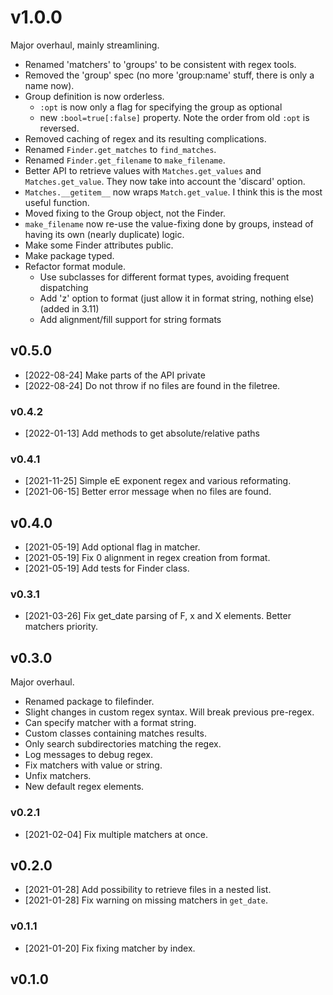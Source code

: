 
# v1.0.0

Major overhaul, mainly streamlining.
- Renamed 'matchers' to 'groups' to be consistent with regex tools.
- Removed the 'group' spec (no more 'group:name' stuff, there is only a name now).
- Group definition is now orderless.
  - `:opt` is now only a flag for specifying the group as optional
  - new `:bool=true[:false]` property. Note the order from old `:opt` is reversed.
- Removed caching of regex and its resulting complications.
- Renamed `Finder.get_matches` to `find_matches`.
- Renamed `Finder.get_filename` to `make_filename`.
- Better API to retrieve values with `Matches.get_values` and `Matches.get_value`.
  They now take into account the 'discard' option.
- `Matches.__getitem__` now wraps `Match.get_value`. I think this is the most useful function.
- Moved fixing to the Group object, not the Finder.
- `make_filename` now re-use the value-fixing done by groups, instead of having its own (nearly duplicate) logic.
- Make some Finder attributes public.
- Make package typed.
- Refactor format module.
  - Use subclasses for different format types, avoiding frequent dispatching
  - Add 'z' option to format (just allow it in format string, nothing else) (added in 3.11)
  - Add alignment/fill support for string formats

## v0.5.0

- [2022-08-24] Make parts of the API private
- [2022-08-24] Do not throw if no files are found in the filetree.

### v0.4.2

- [2022-01-13] Add methods to get absolute/relative paths

### v0.4.1

- [2021-11-25] Simple eE exponent regex and various reformating.
- [2021-06-15] Better error message when no files are found.

## v0.4.0

- [2021-05-19] Add optional flag in matcher. 
- [2021-05-19] Fix 0 alignment in regex creation from format.
- [2021-05-19] Add tests for Finder class.

### v0.3.1

- [2021-03-26] Fix get_date parsing of F, x and X elements. Better matchers priority.

## v0.3.0

Major overhaul.
- Renamed package to filefinder.
- Slight changes in custom regex syntax. Will break previous pre-regex.
- Can specify matcher with a format string.
- Custom classes containing matches results.
- Only search subdirectories matching the regex.
- Log messages to debug regex.
- Fix matchers with value or string.
- Unfix matchers.
- New default regex elements.


### v0.2.1

- [2021-02-04] Fix multiple matchers at once.

## v0.2.0

- [2021-01-28] Add possibility to retrieve files in a nested list.
- [2021-01-28] Fix warning on missing matchers in `get_date`.

### v0.1.1

- [2021-01-20] Fix fixing matcher by index.

## v0.1.0


